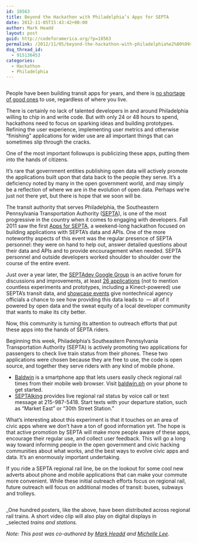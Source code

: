 ```yaml
---
id: 18563
title: Beyond the Hackathon with Philadelphia’s Apps for SEPTA
date: 2012-11-05T15:43:42+00:00
author: Mark Headd
layout: post
guid: http://codeforamerica.org/?p=18563
permalink: /2012/11/05/beyond-the-hackathon-with-philadelphia%e2%80%99s-apps-for-septa/
dsq_thread_id:
  - 915136453
categories:
  - Hackathon
  - Philadelphia
---
```

[<img class="alignnone size-full wp-image-18573" title="Where's My Septa" src="http://codeforamerica.org/wp-content/uploads/2012/11/Screen-Shot-2012-11-05-at-3.25.20-PM.png" alt="" />](http://codeforamerica.org/wp-content/uploads/2012/11/Screen-Shot-2012-11-05-at-3.25.20-PM.png)

People have been building transit apps for years, and there is [no shortage of good ones](http://www.citygoround.org/) to use, regardless of where you live.

There is certainly no lack of talented developers in and around Philadelphia willing to chip in and write code. But with only 24 or 48 hours to spend, hackathons need to focus on sparking ideas and building prototypes. Refining the user experience, implementing user metrics and otherwise &#8220;finishing&#8221; applications for wider use are all important things that can sometimes slip through the cracks.

One of the most important followups is publicizing these apps, putting them into the hands of citizens.

It&#8217;s rare that government entities publishing open data will actively promote the applications built upon that data back to the people they serve. It&#8217;s a deficiency noted by many in the open government world, and may simply be a reflection of where we are in the evolution of open data. Perhaps we&#8217;re just not there yet, but there is hope that we soon will be.

The transit authority that serves Philadelphia, the Southeastern Pennsylvania Transportation Authority ([SEPTA](http://septa.prg/)), is one of the most progressive in the country when it comes to engaging with developers. Fall 2011 saw the first [Apps for SEPTA](http://appsforsepta.org/), a weekend-long hackathon focused on building applications with SEPTA’s data and APIs. One of the more noteworthy aspects of this event was the regular presence of SEPTA personnel: they were on hand to help out, answer detailed questions about their data and APIs and to provide encouragement when needed. SEPTA personnel and outside developers worked shoulder to shoulder over the course of the entire event.

Just over a year later, the [SEPTAdev Google Group](http://groups.google.com/group/septadev) is an active forum for discussions and improvements, at least [26 applications](http://www.citygoround.org/apps/nearby/?q=philadelphia) (not to mention countless experiments and prototypes, including a Kinect-powered) use SEPTA’s transit data, and [showcase events](http://technicallyphilly.com/2011/11/21/septa-developer-showcase-puts-realtime-schedule-apps-on-display-for-transit-agency-officials) give nontechnical agency officials a chance to see how providing this data leads to  — all of it powered by open data and the sweat equity of a local developer community that wants to make its city better.

Now, this community is turning its attention to outreach efforts that put these apps into the hands of SEPTA riders.

Beginning this week, Philadelphia’s Southeastern Pennsylvania Transportation Authority (SEPTA) is actively promoting two applications for passengers to check live train status from their phones. These two applications were chosen because they are free to use, the code is open source, and together they serve riders with any kind of mobile phone.

  * [Baldwin](http://baldwin.ph/) is a smartphone app that lets users easily check regional rail times from their mobile web browser. Visit [baldwin.ph](http://baldwin.ph/) on your phone to get started.
  * [SEPTAlking](http://septalking.com/) provides live regional rail status by voice call or text message at 215-987-5418. Start texts with your departure station, such as “Market East” or “30th Street Station.”

What&#8217;s interesting about this experiment is that it touches on an area of civic apps where we don&#8217;t have a ton of good information yet. The hope is that active promotion by SEPTA will make more people aware of these apps, encourage their regular use, and collect user feedback. This will go a long way toward informing people in the open government and civic hacking communities about what works, and the best ways to evolve civic apps and data. It&#8217;s an enormously important undertaking.

If you ride a SEPTA regional rail line, be on the lookout for some cool new adverts about phone and mobile applications that can make your commute more convenient. While these initial outreach efforts focus on regional rail, future outreach will focus on additional modes of transit: buses, subways and trolleys.

[<img class="aligncenter size-medium wp-image-18579" title="wheresmysepta-photo2" src="http://codeforamerica.org/wp-content/uploads/2012/11/wheresmysepta-photo2-225x300.jpg" alt="" />](http://codeforamerica.org/wp-content/uploads/2012/11/wheresmysepta-photo2.jpg)

_One hundred posters, like the above, have been distributed across regional rail trains. A short video clip will also play on digital displays in _selected _trains and stations._

_Note: This post was co-authored by [Mark Headd](http://codeforamerica.org/author/mark-headd/) and [Michelle Lee](http://codeforamerica.org/author/mlee/)._